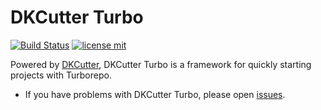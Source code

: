 # DKCutter Turbo

[![Build Status](https://img.shields.io/github/actions/workflow/status/dkshs/dkcutter-turbo/ci.yml?branch=main)](https://github.com/dkshs/dkcutter-turbo/actions/workflows/ci.yml?query=branch%3Amain)
[![license mit](https://img.shields.io/badge/licence-MIT-56BEB8)](LICENSE)

Powered by [DKCutter](https://github.com/dkshs/dkcutter), DKCutter Turbo is a framework for quickly starting projects with Turborepo.

- If you have problems with DKCutter Turbo, please open [issues](https://github.com/dkshs/dkcutter-turbo/issues/new).
